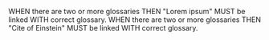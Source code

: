 WHEN there are two or more glossaries THEN "Lorem ipsum" MUST be linked WITH correct glossary.
WHEN there are two or more glossaries THEN "Cite of Einstein" MUST be linked WITH correct glossary.
